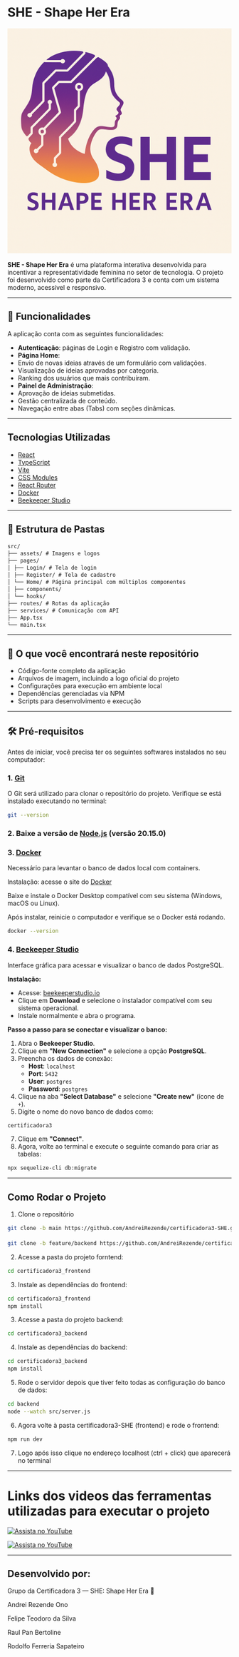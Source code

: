 # SHE - Shape Her Era

![Logo do Projeto](./src/assets/images/logo.png)

**SHE - Shape Her Era** é uma plataforma interativa desenvolvida para incentivar a representatividade feminina no setor de tecnologia. O projeto foi desenvolvido como parte da Certificadora 3 e conta com um sistema moderno, acessível e responsivo.

---

## 🚀 Funcionalidades

A aplicação conta com as seguintes funcionalidades:

-  **Autenticação**: páginas de Login e Registro com validação.
-  **Página Home**:
  - Envio de novas ideias através de um formulário com validações.
  - Visualização de ideias aprovadas por categoria.
  - Ranking dos usuários que mais contribuíram.
-  **Painel de Administração**:
  - Aprovação de ideias submetidas.
  - Gestão centralizada de conteúdo.
-  Navegação entre abas (Tabs) com seções dinâmicas.

---

##  Tecnologias Utilizadas

- [React](https://reactjs.org/)
- [TypeScript](https://www.typescriptlang.org/)
- [Vite](https://vitejs.dev/)
- [CSS Modules](https://github.com/css-modules/css-modules)
- [React Router](https://reactrouter.com/)
- [Docker](https://www.docker.com/)
- [Beekeeper Studio](https://www.beekeeperstudio.io/)

---

## 📁 Estrutura de Pastas
```
src/
├── assets/ # Imagens e logos
├── pages/
│ ├── Login/ # Tela de login
│ ├── Register/ # Tela de cadastro
│ └── Home/ # Página principal com múltiplos componentes
│ ├── components/
│ └── hooks/
├── routes/ # Rotas da aplicação
├── services/ # Comunicação com API
├── App.tsx
└── main.tsx
```


---

## 🧾 O que você encontrará neste repositório

- Código-fonte completo da aplicação  
- Arquivos de imagem, incluindo a logo oficial do projeto  
- Configurações para execução em ambiente local  
- Dependências gerenciadas via NPM  
- Scripts para desenvolvimento e execução  

---

## 🛠️ Pré-requisitos

Antes de iniciar, você precisa ter os seguintes softwares instalados no seu computador:

### 1. [Git](https://git-scm.com/)
O Git será utilizado para clonar o repositório do projeto. Verifique se está instalado executando no terminal:

```bash
git --version
```

### 2. Baixe a versão de [Node.js](https://nodejs.org/) (versão 20.15.0)

### 3. [Docker](https://www.docker.com)

Necessário para levantar o banco de dados local com containers.

Instalação: acesse o site do [Docker](https://www.docker.com)

Baixe e instale o Docker Desktop compatível com seu sistema (Windows, macOS ou Linux).

Após instalar, reinicie o computador e verifique se o Docker está rodando.

```bash
docker --version
```
### 4. [Beekeeper Studio](https://www.beekeeperstudio.io/)
Interface gráfica para acessar e visualizar o banco de dados PostgreSQL.

**Instalação:**
- Acesse: [beekeeperstudio.io](https://www.beekeeperstudio.io/)
- Clique em **Download** e selecione o instalador compatível com seu sistema operacional.
- Instale normalmente e abra o programa.

**Passo a passo para se conectar e visualizar o banco:**

1. Abra o **Beekeeper Studio**.
2. Clique em **"New Connection"** e selecione a opção **PostgreSQL**.
3. Preencha os dados de conexão:
   - **Host**: `localhost`
   - **Port**: `5432`
   - **User**: `postgres`
   - **Password**: `postgres`
4. Clique na aba **"Select Database"** e selecione **"Create new"** (ícone de `+`).
5. Digite o nome do novo banco de dados como: 
  ```bash
certificadora3
```
7. Clique em **"Connect"**.
8. Agora, volte ao terminal e execute o seguinte comando para criar as tabelas:

```bash
npx sequelize-cli db:migrate
```

---
## Como Rodar o Projeto
1. Clone o repositório
```bash
git clone -b main https://github.com/AndreiRezende/certificadora3-SHE.git certificadora3_frontend

git clone -b feature/backend https://github.com/AndreiRezende/certificadora3-SHE.git certificadora3_backend
```
2. Acesse a pasta do projeto forntend:
 ```bash
cd certificadora3_frontend
```
3. Instale as dependências do frontend:
 ```bash
cd certificadora3_frontend
npm install
```
3. Acesse a pasta do projeto backend:
 ```bash
cd certificadora3_backend
```
4. Instale as dependências do backend:
 ```bash
cd certificadora3_backend
npm install
```
5. Rode o servidor depois que tiver feito todas as configuração do banco de dados:
 ```bash
cd backend
node --watch src/server.js
```
6.  Agora volte à pasta certificadora3-SHE (frontend) e rode o frontend:
 ```bash
npm run dev
```

7. Logo após isso clique no endereço localhost (ctrl + click) que aparecerá no terminal

---

# Links dos videos das ferramentas utilizadas para executar o projeto

[![Assista no YouTube](https://img.shields.io/badge/Assistir%20no-Youtube-red?style=for-the-badge&logo=youtube)](https://www.youtube.com/watch?v=5s-8iZBtbUA)

[![Assista no YouTube](https://img.shields.io/badge/Assistir%20no-Youtube-red?style=for-the-badge&logo=youtube)](https://www.youtube.com/watch?v=HTMjoheFVCs)

---

## Desenvolvido por: 
Grupo da Certificadora 3 — SHE: Shape Her Era 💜

Andrei Rezende Ono

Felipe Teodoro da Silva

Raul Pan Bertoline

Rodolfo Ferreria Sapateiro 
